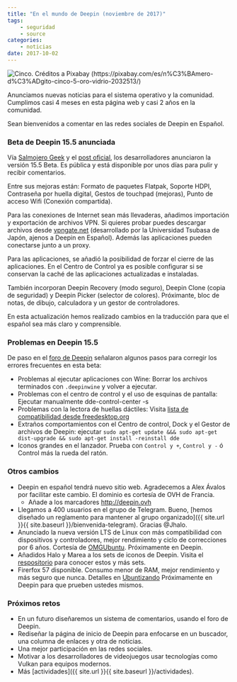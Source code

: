 ```yaml
---
title: "En el mundo de Deepin (noviembre de 2017)"
tags:
    - seguridad
    - source
categories:
    - noticias
date: 2017-10-02
---
```


<img src="{{ site.urlimg }}posts/cinco.jpg" alt="Cinco. Créditos a  Pixabay (https://pixabay.com/es/n%C3%BAmero-d%C3%ADgito-cinco-5-oro-vidrio-2032513/)">

Anunciamos nuevas noticias para el sistema operativo y la comunidad. Cumplimos casi 4 meses en esta página web y casi 2 años en la comunidad.

Sean bienvenidos a comentar en las redes sociales de Deepin en Español.

### Beta de Deepin 15.5 anunciada
Vía [Salmojero Geek](https://salmorejogeek.com/2017/11/10/disponible-deepin-15-5-beta-publica-se-acerca-la-version-final/) y el [post oficial](https://www.deepin.org/en/2017/11/15/deepin-15-5-beta-small-and-beautiful-features/), los desarrolladores anunciaron la versión 15.5 Beta. Es pública y está disponible por unos días para pulir y recibir comentarios.

Entre sus mejoras están: Formato de paquetes Flatpak, Soporte HDPI,   Contraseña por huella digital, Gestos de touchpad (mejoras), Punto de acceso Wifi (Conexión compartida).

Para las conexiones de Internet sean más llevaderas, añadimos importación y exportación de archivos VPN. Si quieres probar puedes descargar archivos desde [vpngate.net](http://vpngate.net/) (desarrollado por la Universidad Tsubasa de Japón, ajenos a Deepin en Español). Además las aplicaciones pueden conectarse junto a un proxy.

Para las aplicaciones, se añadió la posibilidad de forzar el cierre de las aplicaciones. En el Centro de Control ya es posible configurar si se conservan la caché de las aplicaciones actualizadas e instaladas.

También incorporan Deepin Recovery (modo seguro), Deepin Clone (copia de seguridad) y Deepin Picker (selector de colores). Próximante, bloc de notas, de dibujo, calculadora y un gestor de controladores.

En esta actualización hemos realizado cambios en la traducción para que el español sea más claro y comprensible.

###  Problemas en Deepin 15.5
De paso en el [foro de Deepin](https://bbs.deepin.org/forum.php?mod=viewthread&tid=148200&extra=page%3D1) señalaron algunos pasos para corregir los errores frecuentes en esta beta:

* Problemas al ejecutar aplicaciones con Wine: Borrar los archivos terminados con `.deepinwine` y volver a ejecutar.
* Problemas con el centro de control y el uso de esquinas de pantalla:
Ejecutar manualmente dde-control-center -s
* Problemas con la lectora de huellas dáctiles: Visita [lista de compatibilidad desde freedesktop.org](https://www.freedesktop.org/wiki/Software/fprint/libfprint/Supported_devices/)
* Extraños comportamientos con el Centro de control, Dock y el Gestor de archivos de Deepin: ejecutar `sudo apt-get update &&& sudo apt-get dist-upgrade && sudo apt-get install -reinstall dde`
* Iconos grandes en el lanzador. Prueba con `Control y +`, `Control y -` ó Control más la rueda del ratón.

### Otros cambios
* Deepin en español tendrá nuevo sitio web. Agradecemos a Alex Ávalos por facilitar este cambio. El dominio es cortesía de OVH de Francia.
  - Añade a los marcadores http://deepin.ovh
* Llegamos a 400 usuarios en el grupo de Telegram. Bueno, [hemos diseñado un reglamento para mantener al grupo organizado]({{ site.url }}{{ site.baseurl }}/bienvenida-telegram). Gracias @Jhalo.
* Anunciado la nueva versión LTS de Linux con más compatibilidad con dispositivos y controladores, mejor rendimiento y ciclo de correcciones por 6 años. Cortesía de [OMGUbuntu](http://www.omgubuntu.co.uk/2017/11/linux-kernel-4-14-lts-features). Próximamente en Deepin.
* Añadidos Halo y Marea a los sets de iconos de Deepin. Visita el [respositorio](https://github.com/deepin-espanol/deepin-icon-theme-community) para conocer estos y más sets.
* Firerfox 57 disponible. Consumo menor de RAM, mejor rendimiento y más seguro que nunca. Detalles en [Ubuntizando](https://www.ubuntizando.com/ya-puedes-actualizar-a-firefox-quantum-usando-repositorios-ppa/) Próximamente en Deepin para que prueben ustedes mismos.

### Próximos retos
* En un futuro diseñaremos un sistema de comentarios, usando el foro de Deepin.
* Rediseñar la página de inicio de Deepin para enfocarse en un buscador, una columna de enlaces y otra de noticias.
* Una mejor participación en las redes sociales.
* Motivar a los desarrolladores de videojuegos usar tecnologías como Vulkan para equipos modernos.
* Más [actividades]({{ site.url }}{{ site.baseurl }}/actividades).
